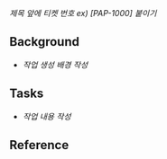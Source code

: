 *제목 앞에 티켓 번호 ex) [PAP-1000] 붙이기*

## Background

- *작업 생성 배경 작성*

## Tasks

- *작업 내용 작성*

## Reference
